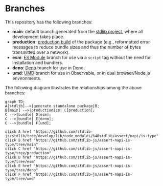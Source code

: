<!--

@license Apache-2.0

Copyright (c) 2022 The Stdlib Authors.

Licensed under the Apache License, Version 2.0 (the "License");
you may not use this file except in compliance with the License.
You may obtain a copy of the License at

    http://www.apache.org/licenses/LICENSE-2.0

Unless required by applicable law or agreed to in writing, software
distributed under the License is distributed on an "AS IS" BASIS,
WITHOUT WARRANTIES OR CONDITIONS OF ANY KIND, either express or implied.
See the License for the specific language governing permissions and
limitations under the License.

-->

# Branches

This repository has the following branches:

-   **main**: default branch generated from the [stdlib project][stdlib-url], where all development takes place.
-   **production**: [production build][production-url] of the package (e.g., reformatted error messages to reduce bundle sizes and thus the number of bytes transmitted over a network).
-   **esm**: [ES Module][esm-url] branch for use via a `script` tag without the need for installation and bundlers.
-   **deno**: [Deno][deno-url] branch for use in Deno.
-   **umd**: [UMD][umd-url] branch for use in Observable, or in dual browser/Node.js environments.

The following diagram illustrates the relationships among the above branches:

```mermaid
graph TD;
A[stdlib]-->|generate standalone package|B;
B[main] -->|productionize| C[production];
C -->|bundle| D[esm];
C -->|bundle| E[deno];
C -->|bundle| F[umd];

click A href "https://github.com/stdlib-js/stdlib/tree/develop/lib/node_modules/%40stdlib/assert/napi/is-type"
click B href "https://github.com/stdlib-js/assert-napi-is-type/tree/main"
click C href "https://github.com/stdlib-js/assert-napi-is-type/tree/production"
click D href "https://github.com/stdlib-js/assert-napi-is-type/tree/esm"
click E href "https://github.com/stdlib-js/assert-napi-is-type/tree/deno"
click F href "https://github.com/stdlib-js/assert-napi-is-type/tree/umd"
```

[stdlib-url]: https://github.com/stdlib-js/stdlib/tree/develop/lib/node_modules/%40stdlib/assert/napi/is-type
[production-url]: https://github.com/stdlib-js/assert-napi-is-type/tree/production
[deno-url]: https://github.com/stdlib-js/assert-napi-is-type/tree/deno
[umd-url]: https://github.com/stdlib-js/assert-napi-is-type/tree/umd
[esm-url]: https://github.com/stdlib-js/assert-napi-is-type/tree/esm